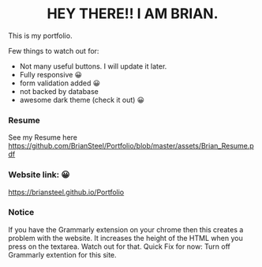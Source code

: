 <h1 align="center">HEY THERE!! I AM BRIAN.</h1>

This is my portfolio.

Few things to watch out for: 

- Not many useful buttons. I will update it later.
- Fully responsive 😀
- form validation added 😀
- not backed by database
- awesome dark theme (check it out) 😀


### Resume
See my Resume here
https://github.com/BrianSteel/Portfolio/blob/master/assets/Brian_Resume.pdf


### Website link: 😀
https://briansteel.github.io/Portfolio

### Notice
If you have the Grammarly extension on your chrome then this creates a problem with the website. It increases the height of the HTML when you press on the textarea. Watch out for that.
Quick Fix for now: Turn off Grammarly extention for this site.